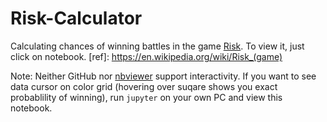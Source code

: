 # Risk-Calculator

Calculating chances of winning battles in the game [Risk](ref). To view it, just click on notebook.
[ref]: https://en.wikipedia.org/wiki/Risk_(game)

Note: Neither GitHub nor [nbviewer](https://nbviewer.jupyter.org/) support interactivity. If you want to see data cursor on color grid
(hovering over suqare shows you exact probablility of winning), run `jupyter` on your own PC and view this notebook.
